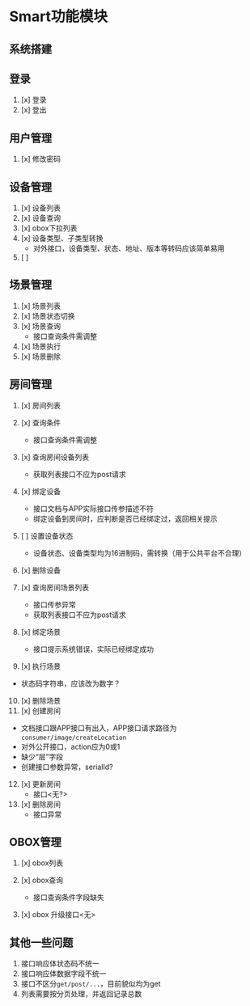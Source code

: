# Smart功能模块

## 系统搭建

## 登录

1. [x] 登录
2. [x] 登出

## 用户管理

1. [x] 修改密码

## 设备管理

1. [x] 设备列表
2. [x] 设备查询
3. [x] obox下拉列表
4. [x] 设备类型、子类型转换
   - 对外接口，设备类型、状态、地址、版本等转码应该简单易用
5. [ ]

## 场景管理

1. [x] 场景列表
2. [x] 场景状态切换
3. [x] 场景查询
   - 接口查询条件需调整
4. [x] 场景执行
5. [x] 场景删除

## 房间管理

1. [x] 房间列表

2. [x] 查询条件
   - 接口查询条件需调整
3. [x] 查询房间设备列表
   - 获取列表接口不应为post请求
4. [x] 绑定设备
   - 接口文档与APP实际接口传参描述不符
   - 绑定设备到房间时，应判断是否已经绑定过，返回相关提示
5. [ ] 设置设备状态
   - 设备状态、设备类型均为16进制码，需转换（用于公共平台不合理）
6. [x] 删除设备
7. [x] 查询房间场景列表
   - 接口传参异常
   - 获取列表接口不应为post请求
8. [x] 绑定场景
   - 接口提示系统错误，实际已经绑定成功
9.  [x] 执行场景
   - 状态码字符串，应该改为数字？
10. [x] 删除场景
11. [x] 创建房间
   - 文档接口跟APP接口有出入，APP接口请求路径为`consumer/image/createLocation`
   - 对外公开接口，action应为0或1
   - 缺少“层”字段
   - 创建接口参数异常，serialId?
12. [x] 更新房间
    - 接口<无?>
13. [x] 删除房间
    - 接口异常

## OBOX管理

1. [x] obox列表
2. [x] obox查询

   - 接口查询条件字段缺失

3. [x] obox 升级接口<无>



## 其他一些问题

1. 接口响应体状态码不统一
2. 接口响应体数据字段不统一
3. 接口不区分`get/post/...`，目前貌似均为get
4. 列表需要按分页处理，并返回记录总数
